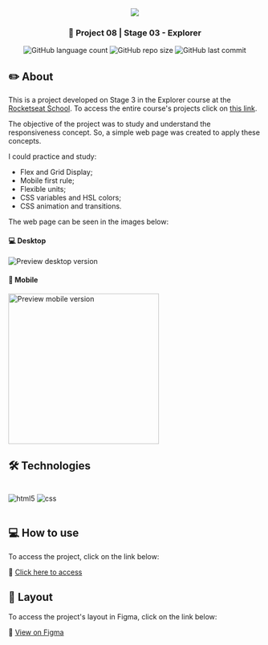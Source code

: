 <div align="center">
   <img src="https://www.rocketseat.com.br/assets/logos/explorer.svg" />
</div>

<h3 align="center">🚀 Project 08 | Stage 03 - Explorer</h3>

<div align="center">
  <img alt="GitHub language count" src="https://img.shields.io/github/languages/count/jeadamek/responsive-page-projects">

  <img alt="GitHub repo size" src="https://img.shields.io/github/repo-size/jeadamek/responsive-page-projects">
  
  <img alt="GitHub last commit" src="https://img.shields.io/github/last-commit/jeadamek/responsive-page-projects?color=%231280BF">
  
 <!-- <a href="https://jeadamek.github.io/responsive-page-projects/"> ▶️ Project's Deploy </a> -->
</div>   

## ✏️ About

This is a project developed on Stage 3 in the Explorer course at the [Rocketseat School](https://www.rocketseat.com.br/). To access the entire course's projects click on [this link](https://github.com/jeadamek/explorer-rocketseat).

The objective of the project was to study and understand the responsiveness concept. So, a simple web page was created to apply these concepts.

I could practice and study:

- Flex and Grid Display;
- Mobile first rule;
- Flexible units;
- CSS variables and HSL colors;
- CSS animation and transitions.


The web page can be seen in the images below:


#### 💻 Desktop

![Preview desktop version](https://user-images.githubusercontent.com/78454317/192173355-6cd9caa9-beae-4468-ae6c-c404fa8c9ff9.png)

#### 📱 Mobile

<img width="300px" src="https://user-images.githubusercontent.com/78454317/192173330-f618023f-10bf-4972-b206-5f20465162f8.png" alt="Preview mobile version" />
<br/>

## 🛠️ Technologies

<div style="display: inline_block"><br/>
  <img align="center" alt="html5" src="https://img.shields.io/badge/HTML5-E34F26?style=for-the-badge&logo=html5&logoColor=white" />
  <img align="center" alt="css" src="https://img.shields.io/badge/CSS3-1572B6?style=for-the-badge&logo=css3&logoColor=white" />
</div><br/>


## 💻 How to use

To access the project, click on the link below:

🔗 [Click here to access](https://jeadamek.github.io/responsive-page-projects/)


## 🎨 Layout

To access the project's layout in Figma, click on the link below:

🔗 [View on Figma](https://www.figma.com/file/7aHbjUj6lHN11WOYoFHHtx/Explorer-Stage-03-Projeto-03-(Copy)?node-id=203%3A1865)


